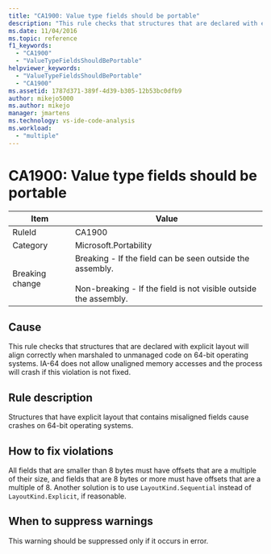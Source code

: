 ```yaml
---
title: "CA1900: Value type fields should be portable"
description: "This rule checks that structures that are declared with explicit layout will align correctly when marshaled to unmanaged code on 64-bit operating systems."
ms.date: 11/04/2016
ms.topic: reference
f1_keywords:
  - "CA1900"
  - "ValueTypeFieldsShouldBePortable"
helpviewer_keywords:
  - "ValueTypeFieldsShouldBePortable"
  - "CA1900"
ms.assetid: 1787d371-389f-4d39-b305-12b53bc0dfb9
author: mikejo5000
ms.author: mikejo
manager: jmartens
ms.technology: vs-ide-code-analysis
ms.workload:
  - "multiple"
---
```

# CA1900: Value type fields should be portable

|Item|Value|
|-|-|
|RuleId|CA1900|
|Category|Microsoft.Portability|
|Breaking change|Breaking - If the field can be seen outside the assembly.<br /><br /> Non-breaking - If the field is not visible outside the assembly.|

## Cause
This rule checks that structures that are declared with explicit layout will align correctly when marshaled to unmanaged code on 64-bit operating systems. IA-64 does not allow unaligned memory accesses and the process will crash if this violation is not fixed.

## Rule description
Structures that have explicit layout that contains misaligned fields cause crashes on 64-bit operating systems.

## How to fix violations
All fields that are smaller than 8 bytes must have offsets that are a multiple of their size, and fields that are 8 bytes or more must have offsets that are a multiple of 8. Another solution is to use `LayoutKind.Sequential` instead of `LayoutKind.Explicit`, if reasonable.

## When to suppress warnings
This warning should be suppressed only if it occurs in error.
